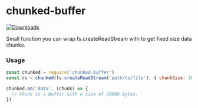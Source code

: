 # chunked-buffer
[![Downloads](https://img.shields.io/npm/dt/chunked-buffer.svg)]()

Small function you can wrap fs.createReadStream with to get fixed size data chunks.

### Usage
```javascript
const chunked = require('chunked-buffer')
const rs = chunked(fs.createReadStream('path/to/file'), { chunkSize: 20000 })

chunked.on('data', (chunk) => {
  // chunk is a Buffer with a size of 20000 bytes.
})
```